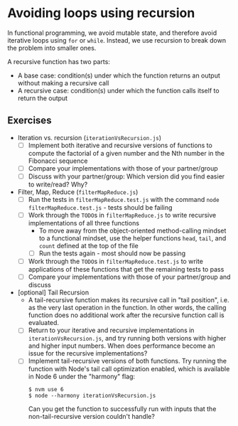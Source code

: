 # Avoiding loops using recursion

In functional programming, we avoid mutable state, and therefore avoid iterative loops using `for` or `while`.
Instead, we use recursion to break down the problem into smaller ones.

A recursive function has two parts:
- A base case: condition(s) under which the function returns an output without making a recursive call  
- A recursive case: condition(s) under which the function calls itself to return the output

## Exercises

- Iteration vs. recursion (`iterationVsRecursion.js`)
  - [ ] Implement both iterative and recursive versions of functions to compute the factorial of a given number and the Nth number in the Fibonacci sequence
  - [ ] Compare your implementations with those of your partner/group
  - [ ] Discuss with your partner/group: Which version did you find easier to write/read? Why?

- Filter, Map, Reduce (`filterMapReduce.js`)
  - [ ] Run the tests in `filterMapReduce.test.js` with the command `node filterMapReduce.test.js` - tests should be failing
  - [ ] Work through the `TODO`s in `filterMapReduce.js` to write recursive implementations of all three functions
    - To move away from the object-oriented method-calling mindset to a functional mindset, use the helper functions `head`, `tail`, and `count` defined at the top of the file
    - [ ] Run the tests again - most should now be passing
  - [ ] Work through the `TODO`s in `filterMapReduce.test.js` to write applications of these functions that get the remaining tests to pass
  - [ ] Compare your implementations with those of your partner/group and discuss

- [optional] Tail Recursion
  - A tail-recursive function makes its recursive call in "tail position", i.e. as the very last operation in the function. In other words, the calling function does no additional work after the recursive function call is evaluated.
  - [ ] Return to your iterative and recursive implementations in `iterationVsRecursion.js`, and try running both versions with higher and higher input numbers. When does performance become an issue for the recursive implementations?
  - [ ] Implement tail-recursive versions of both functions. Try running the function with Node's tail call optimization enabled, which is available in Node 6 under the "harmony" flag:
    ```
    $ nvm use 6
    $ node --harmony iterationVsRecursion.js
    ```
    Can you get the function to successfully run with inputs that the non-tail-recursive version couldn't handle?
